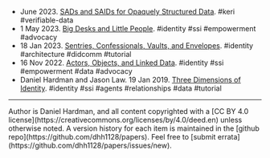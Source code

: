 * June 2023. [SADs and SAIDs for Opaquely Structured Data](ssosd.pdf). <span class="hash">#keri #verifiable-data</span>
* 1 May 2023. [Big Desks and Little People](bdlp.md). <span class="hash">#identity #ssi #empowerment #advocacy</span>
* 18 Jan 2023. [Sentries, Confessionals, Vaults, and Envelopes](svce.md). <span class="hash">#identity #architecture #didcomm #tutorial</span>
* 16 Nov 2022. [Actors, Objects, and Linked Data](aold.md). <span class="hash">#identity #ssi #empowerment #data #advocacy</span>
* Daniel Hardman and Jason Law. 19 Jan 2019. [Three Dimensions of Identity](3dim.md). <span class="hash">#identity #ssi #agents #relationships #data #tutorial</span>

<hr>
Author is Daniel Hardman, and all content copyrighted with a [CC BY 4.0 license](https://creativecommons.org/licenses/by/4.0/deed.en) unless otherwise noted. A version history for each item is maintained in the [github repo](https://github.com/dhh1128/papers). Feel free to [submit errata](https://github.com/dhh1128/papers/issues/new).